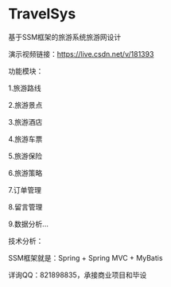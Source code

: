 # TravelSys
基于SSM框架的旅游系统旅游网设计

演示视频链接：https://live.csdn.net/v/181393

功能模块：

1.旅游路线

2.旅游景点

3.旅游酒店

4.旅游车票

5.旅游保险

6.旅游策略

7.订单管理

8.留言管理

9.数据分析...

技术分析：

SSM框架就是：Spring + Spring MVC + MyBatis

详询QQ：821898835，承接商业项目和毕设
